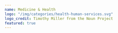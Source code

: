 ```yaml
---
name: Medicine & Health
logo: "/img/categories/health-human-services.svg"
logo_credit: Timothy Miller from the Noun Project
featured: true
---
```

